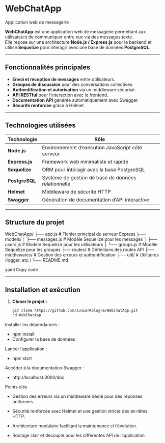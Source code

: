 # WebChatApp
Application web de messagerie

**WebChatApp** est une application web de messagerie permettant aux utilisateurs de communiquer entre eux via des messages texte.  
Elle repose sur une architecture **Node.js / Express.js** pour le backend et utilise **Sequelize** pour interagir avec une base de données **PostgreSQL**.

---

## Fonctionnalités principales

- **Envoi et réception de messages** entre utilisateurs.  
- **Groupes de discussion** pour des conversations collectives.  
- **Authentification et autorisation** via un middleware sécurisé.  
- **API RESTful** pour l’interaction avec le frontend.  
- **Documentation API** générée automatiquement avec Swagger.  
- **Sécurité renforcée** grâce à Helmet.

---

## Technologies utilisées

| Technologie | Rôle |
|--------------|------|
| **Node.js** | Environnement d’exécution JavaScript côté serveur |
| **Express.js** | Framework web minimaliste et rapide |
| **Sequelize** | ORM pour interagir avec la base PostgreSQL |
| **PostgreSQL** | Système de gestion de base de données relationnelle |
| **Helmet** | Middleware de sécurité HTTP |
| **Swagger** | Génération de documentation d’API interactive |

---

##  Structure du projet

WebChatApp/
├── app.js # Fichier principal du serveur Express
├── models/
│ ├── messages.js # Modèle Sequelize pour les messages
│ ├── users.js # Modèle Sequelize pour les utilisateurs
│ └── groups.js # Modèle Sequelize pour les groupes
├── routes/ # Définitions des routes API
├── middlewares/ # Gestion des erreurs et authentification
├── util/ # Utilitaires (logger, etc.)
└── README.md

yaml
Copy code

---

## Installation et exécution

1. **Cloner le projet :**
   ```bash
   git clone https://github.com/JuniorKologne/WebChatApp.git
   cd WebChatApp
Installer les dépendances :

- npm install
- Configurer la base de données :

Lancer l’application :
- npm start

Accéder à la documentation Swagger :
- http://localhost:3000/doc

 Points clés
- Gestion des erreurs via un middleware dédié pour des réponses uniformes.

- Sécurité renforcée avec Helmet et une gestion stricte des en-têtes HTTP.

- Architecture modulaire facilitant la maintenance et l’évolution.

- Routage clair et découplé pour les différentes API de l’application.


